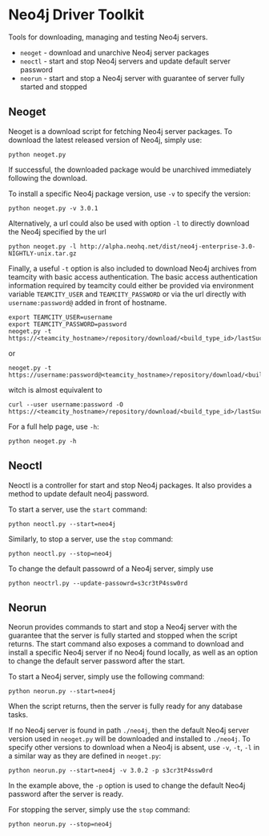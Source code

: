 # Neo4j Driver Toolkit

Tools for downloading, managing and testing Neo4j servers.

- `neoget` - download and unarchive Neo4j server packages
- `neoctl` - start and stop Neo4j servers and update default server password
- `neorun` - start and stop a Neo4j server with guarantee of server fully started and stopped


## Neoget
Neoget is a download script for fetching Neo4j server packages. To download the latest released version of Neo4j, simply use:
```
python neoget.py
```
If successful, the downloaded package would be unarchived immediately following the download.

To install a specific Neo4j package version, use `-v` to specify the version:
```
python neoget.py -v 3.0.1
```

Alternatively, a url could also be used with option `-l` to directly download the Neo4j specified by the url
```
python neoget.py -l http://alpha.neohq.net/dist/neo4j-enterprise-3.0-NIGHTLY-unix.tar.gz
```

Finally, a useful `-t` option is also included to download Neo4j archives from teamcity with basic access authentication. The basic access authentication information required by teamcity could either be provided via environment variable `TEAMCITY_USER` and `TEAMCITY_PASSWORD` or via the url directly with `username:password@` added in front of hostname.
```
export TEAMCITY_USER=username
export TEAMCITY_PASSWORD=password
neoget.py -t https://<teamcity_hostname>/repository/download/<build_type_id>/lastSuccessful/<artifact_path>
```
or
```
neoget.py -t https://username:password@<teamcity_hostname>/repository/download/<build_type_id>/lastSuccessful/<artifact_path>
```

witch is almost equivalent to
```
curl --user username:password -O https://<teamcity_hostname>/repository/download/<build_type_id>/lastSuccessful/<artifact_path>
```

For a full help page, use `-h`:
```
python neoget.py -h
```

## Neoctl
Neoctl is a controller for start and stop Neo4j packages. It also provides a method to update default neo4j password.

To start a server, use the `start` command:
```
python neoctl.py --start=neo4j
```

Similarly, to stop a server, use the `stop` command:
```
python neoctl.py --stop=neo4j
```

To change the default passowrd of a Neo4j server, simply use
```
python neoctrl.py --update-passowrd=s3cr3tP4ssw0rd
```


## Neorun
Neorun provides commands to start and stop a Neo4j server with the guarantee that the server is fully started and stopped when the script returns.
The start command also exposes a command to download and install a specific Neo4j server if no Neo4j found locally,
as well as an option to change the default server password after the start.

To start a Neo4j server, simply use the following command:
```
python neorun.py --start=neo4j
```
When the script returns, then the server is fully ready for any database tasks.

If no Neo4j server is found in path `./neo4j`, then the default Neo4j server version used in `neoget.py` will be downloaded and installed to `./neo4j`.
To specify other versions to download when a Neo4j is absent, use `-v`, `-t`, `-l` in a similar way as they are defined in `neoget.py`:
```
python neorun.py --start=neo4j -v 3.0.2 -p s3cr3tP4ssw0rd
```
In the example above, the `-p` option is used to change the default Neo4j password after the server is ready.

For stopping the server, simply use the `stop` command:
```
python neorun.py --stop=neo4j
```

